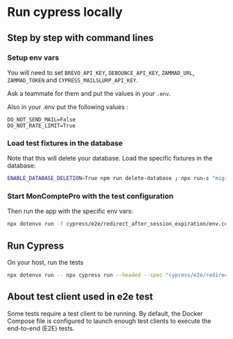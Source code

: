 # Run cypress locally

## Step by step with command lines

### Setup env vars

You will need to set `BREVO_API_KEY`, `DEBOUNCE_API_KEY`, `ZAMMAD_URL`, `ZAMMAD_TOKEN` and `CYPRESS_MAILSLURP_API_KEY`.

Ask a teammate for them and put the values in your `.env`.

Also in your .env put the following values :

```dotenv
DO_NOT_SEND_MAIL=False
DO_NOT_RATE_LIMIT=True
```

### Load test fixtures in the database

Note that this will delete your database. Load the specific fixtures in the database:

```bash
ENABLE_DATABASE_DELETION=True npm run delete-database ; npx run-s "migrate up" "fixtures:load-ci cypress/e2e/redirect_after_session_expiration/fixtures.sql" "update-organization-info 2000"
```

### Start MonComptePro with the test configuration

Then run the app with the specific env vars:

```bash
npx dotenvx run -f cypress/e2e/redirect_after_session_expiration/env.conf -- npm run dev
```

## Run Cypress

On your host, run the tests

```bash
npx dotenvx run -- npx cypress run --headed --spec "cypress/e2e/redirect_after_session_expiration/index.cy.ts"
```

## About test client used in e2e test

Some tests require a test client to be running.
By default, the Docker Compose file is configured to launch enough test clients to execute the end-to-end (E2E) tests.
